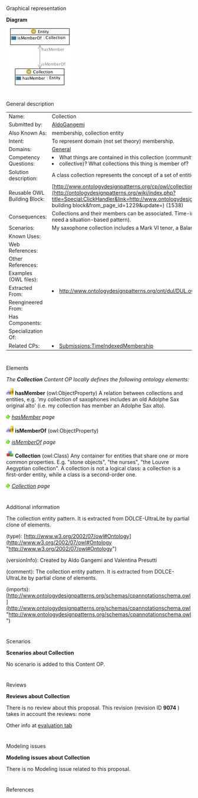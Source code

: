 # 

 Graphical representation



__Diagram__ 





[![Image:Collectionentity.jpg](public/images/0/03/Collectionentity.jpg)](../Image/Collectionentity.jpg "Image:Collectionentity.jpg")





# 

 General description




|  |  |
| --- | --- |
|  Name:  |  Collection  |
|  Submitted by:  | [AldoGangemi](../User/AldoGangemi "User:AldoGangemi")  |
|  Also Known As:  |  membership, collection entity  |
|  Intent:  |  To represent domain (not set theory) membership.  |
|  Domains:  | [General](../Community/General "Community:General")  |
|  Competency Questions:  | <li>       What things are contained in this collection (community      </li><li>       collective)? What collections this thing is member of?      </li> |
|  Solution description:  |  A class collection represents the concept of a set of entities (things). Things are members of the collection.  |
|  Reusable OWL Building Block:  | [http://www.ontologydesignpatterns.org/cp/owl/collectionentity.owl](http://ontologydesignpatterns.org/wiki/index.php?title=Special:ClickHandler&link=http://www.ontologydesignpatterns.org/cp/owl/collectionentity.owl&message=OWL building block&from_page_id=1229&update=)  (1538)  |
|  Consequences:  |  Collections and their members can be associated. Time-indexed membership cannot be represented though (you need a situation-based pattern).  |
|  Scenarios:  |  My saxophone collection includes a Mark VI tenor, a Balanced Action alto, and a Conn Transitional bari.  |
|  Known Uses:  |  |
|  Web References:  |  |
|  Other References:  |  |
|  Examples (OWL files):  |  |
|  Extracted From:  | <li><a class="external free" href="http://www.ontologydesignpatterns.org/ont/dul/DUL.owl" rel="nofollow" title="http://www.ontologydesignpatterns.org/ont/dul/DUL.owl">        http://www.ontologydesignpatterns.org/ont/dul/DUL.owl       </a></li> |
|  Reengineered From:  |  |
|  Has Components:  |  |
|  Specialization Of:  |  |
|  Related CPs:  | <li><a class="new" href="http://ontologydesignpatterns.org/wiki/index.php?title=Submissions:TimeIndexedMembership&amp;action=edit&amp;redlink=1" title="Submissions:TimeIndexedMembership (not yet written)">        Submissions:TimeIndexedMembership       </a></li> |



  





# 

 Elements



_The
 __Collection__ 
 Content OP locally defines the following ontology elements:_ 





[![ObjectProperty](public/images/thumb/c/c3/ObjectProperty.gif/20px-ObjectProperty.gif)](../Image/ObjectProperty.gif "ObjectProperty")
__hasMember__ 
 (owl:ObjectProperty) A relation between collections and entities, e.g. 'my collection of saxophones includes an old Adolphe Sax original alto' (i.e. my collection has member an Adolphe Sax alto).
 
[![](public/images/thumb/8/87/ArrowRight.gif/11px-ArrowRight.gif)](../Image/ArrowRight.gif "ArrowRight.gif")
_[hasMember](../Submissions/Collection/hasMember "Submissions:Collection/hasMember") 
 page_ 



[![ObjectProperty](public/images/thumb/c/c3/ObjectProperty.gif/20px-ObjectProperty.gif)](../Image/ObjectProperty.gif "ObjectProperty")
__isMemberOf__ 
 (owl:ObjectProperty)
 
[![](public/images/thumb/8/87/ArrowRight.gif/11px-ArrowRight.gif)](../Image/ArrowRight.gif "ArrowRight.gif")
_[isMemberOf](../Submissions/Collection/isMemberOf "Submissions:Collection/isMemberOf") 
 page_ 



[![Class](public/images/thumb/2/27/Class.gif/20px-Class.gif)](../Image/Class.gif "Class")
__Collection__ 
 (owl:Class) Any container for entities that share one or more common properties. E.g. "stone objects", "the nurses", "the Louvre Aegyptian collection". A collection is not a logical class: a collection is a first-order entity, while a class is a second-order one.
 
[![](public/images/thumb/8/87/ArrowRight.gif/11px-ArrowRight.gif)](../Image/ArrowRight.gif "ArrowRight.gif")
_[Collection](../Submissions/Collection/Collection "Submissions:Collection/Collection") 
 page_ 


# 

 Additional information



 The collection entity pattern. 
It is extracted from DOLCE-UltraLite by partial clone of elements.
 



 (type):
 [http://www.w3.org/2002/07/owl#Ontology](http://www.w3.org/2002/07/owl#Ontology "http://www.w3.org/2002/07/owl#Ontology") 




 (versionInfo): Created by Aldo Gangemi and Valentina Presutti
 



 (comment): The collection entity pattern. 
It is extracted from DOLCE-UltraLite by partial clone of elements.
 



 (imports):
 [http://www.ontologydesignpatterns.org/schemas/cpannotationschema.owl](http://www.ontologydesignpatterns.org/schemas/cpannotationschema.owl "http://www.ontologydesignpatterns.org/schemas/cpannotationschema.owl") 




# 

 Scenarios




__Scenarios about Collection__ 


 No scenario is added to this Content OP.
 




# 

 Reviews




__Reviews about Collection__ 


 There is no review about this proposal.
This revision (revision ID
 __9074__ 
 ) takes in account the reviews: none
 



 Other info at
 [evaluation tab](http://ontologydesignpatterns.org/wiki/index.php?title=Submissions:Collection&action=evaluation "http://ontologydesignpatterns.org/wiki/index.php?title=Submissions:Collection&action=evaluation") 





  





# 

 Modeling issues




__Modeling issues about Collection__ 


 There is no Modeling issue related to this proposal.
 




  





# 

 References